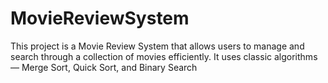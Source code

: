 # MovieReviewSystem
This project is a Movie Review System that allows users to manage and search through a collection of movies efficiently. It uses classic algorithms — Merge Sort, Quick Sort, and Binary Search
